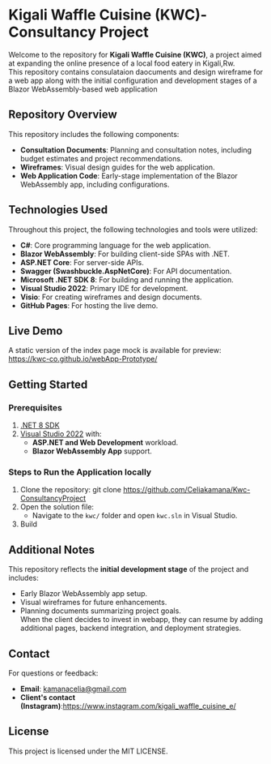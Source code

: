 # Kigali Waffle Cuisine (KWC)-Consultancy Project
Welcome to the repository for **Kigali Waffle Cuisine (KWC)**, a project aimed at expanding the online presence of a local food eatery in Kigali,Rw. <br>
This repository contains consulataion daocuments and design wireframe for a web app along with the initial configuration and development stages of a Blazor WebAssembly-based web application<br>
## Repository Overview
This repository includes the following components:
- **Consultation Documents**: Planning and consultation notes, including budget estimates and project recommendations.<br>
- **Wireframes**: Visual design guides for the web application.<br>
- **Web Application Code**: Early-stage implementation of the Blazor WebAssembly app, including configurations.<br>
## Technologies Used
Throughout  this project, the following technologies and tools were utilized:<br>
- **C#**: Core programming language for the web application. <br>
- **Blazor WebAssembly**: For building client-side SPAs with .NET. <br>
- **ASP.NET Core**: For server-side APIs.<br>
- **Swagger (Swashbuckle.AspNetCore)**: For API documentation.<br>
- **Microsoft .NET SDK 8**: For building and running the application.<br>
- **Visual Studio 2022**: Primary IDE for development.<br>
- **Visio**: For creating wireframes and design documents.<br>
- **GitHub Pages**: For hosting the live demo.<br>
## Live Demo
A static version of the index page mock is available for preview: https://kwc-co.github.io/webApp-Prototype/ <br>
## Getting Started
### Prerequisites
1. [.NET 8 SDK](https://dotnet.microsoft.com/download/dotnet/8.0) <br>
2. [Visual Studio 2022](https://visualstudio.microsoft.com/) with:<br>
   - **ASP.NET and Web Development** workload.
   - **Blazor WebAssembly App** support.<br>
### Steps to Run the Application locally
1. Clone the repository: git clone https://github.com/Celiakamana/Kwc-ConsultancyProject <br>
2. Open the solution file:
   - Navigate to the `kwc/` folder and open `kwc.sln` in Visual Studio. <br>
3. Build<br>
## Additional Notes
This repository reflects the **initial development stage** of the project and includes:
- Early Blazor WebAssembly app setup.<br>
- Visual wireframes for future enhancements.<br>
- Planning documents summarizing project goals.<br>
When the client decides to invest in webapp, they can resume by adding additional pages, backend integration, and deployment strategies.<br>
## Contact
For questions or feedback:
- **Email**: kamanacelia@gmail.com <br>
- **Client's contact (Instagram)**:https://www.instagram.com/kigali_waffle_cuisine_e/ <br>
## License
This project is licensed under the MIT LICENSE.
